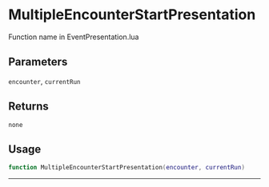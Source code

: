 # MultipleEncounterStartPresentation
Function name in EventPresentation.lua
## Parameters
`encounter`, `currentRun`
## Returns
`none`
## Usage
```lua
function MultipleEncounterStartPresentation(encounter, currentRun)
```
---
